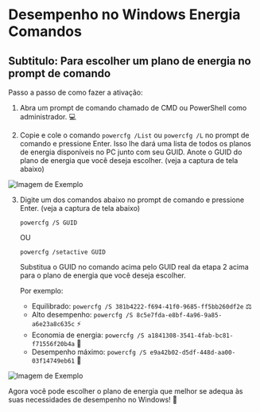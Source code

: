 # Desempenho no Windows Energia Comandos

## Subtitulo: Para escolher um plano de energia no prompt de comando

Passo a passo de como fazer a ativação:

1. Abra um prompt de comando chamado de CMD ou PowerShell como administrador. 💻

2. Copie e cole o comando `powercfg /List` ou `powercfg /L` no prompt de comando e pressione Enter. Isso lhe dará uma lista de todos os planos de energia disponíveis no PC junto com seu GUID. Anote o GUID do plano de energia que você deseja escolher. (veja a captura de tela abaixo)

![Imagem de Exemplo](url_da_imagem)

3. Digite um dos comandos abaixo no prompt de comando e pressione Enter. (veja a captura de tela abaixo)

    ```
    powercfg /S GUID
    ```

    OU

    ```
    powercfg /setactive GUID
    ```

    Substitua o GUID no comando acima pelo GUID real da etapa 2 acima para o plano de energia que você deseja escolher.

    Por exemplo:

    - Equilibrado: `powercfg /S 381b4222-f694-41f0-9685-ff5bb260df2e` ⚖️
    - Alto desempenho: `powercfg /S 8c5e7fda-e8bf-4a96-9a85-a6e23a8c635c` ⚡
    - Economia de energia: `powercfg /S a1841308-3541-4fab-bc81-f71556f20b4a` 🌱
    - Desempenho máximo: `powercfg /S e9a42b02-d5df-448d-aa00-03f14749eb61` 💪

![Imagem de Exemplo](url_da_imagem)

Agora você pode escolher o plano de energia que melhor se adequa às suas necessidades de desempenho no Windows! 🚀
